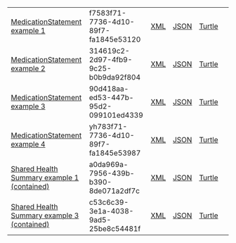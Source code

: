 <table class="list">
            <tr>
                <td><a href="MedicationStatement-f7583f71-7736-4d10-89f7-fa1845e53120.html">MedicationStatement example 1</a></td>
                <td>f7583f71-7736-4d10-89f7-fa1845e53120</td>
                <td><a href="MedicationStatement-f7583f71-7736-4d10-89f7-fa1845e53120.xml.html">XML</a></td>
                <td><a href="MedicationStatement-f7583f71-7736-4d10-89f7-fa1845e53120.json.html">JSON</a></td>
                <td><a href="MedicationStatement-f7583f71-7736-4d10-89f7-fa1845e53120.ttl.html">Turtle</a></td>
                <td></td>
            </tr>
            <tr>
                <td><a href="MedicationStatement-314619c2-2d97-4fb9-9c25-b0b9da92f804.html">MedicationStatement example 2</a></td>
                <td>314619c2-2d97-4fb9-9c25-b0b9da92f804</td>
                <td><a href="MedicationStatement-314619c2-2d97-4fb9-9c25-b0b9da92f804.xml.html">XML</a></td>
                <td><a href="MedicationStatement-314619c2-2d97-4fb9-9c25-b0b9da92f804.json.html">JSON</a></td>
                <td><a href="MedicationStatement-314619c2-2d97-4fb9-9c25-b0b9da92f804.ttl.html">Turtle</a></td>
                <td></td>
            </tr>
            <tr>
                <td><a href="MedicationStatement-90d418aa-ed53-447b-95d2-099101ed4339.html">MedicationStatement example 3</a></td>
                <td>90d418aa-ed53-447b-95d2-099101ed4339</td>
                <td><a href="MedicationStatement-90d418aa-ed53-447b-95d2-099101ed4339.xml.html">XML</a></td>
                <td><a href="MedicationStatement-90d418aa-ed53-447b-95d2-099101ed4339.json.html">JSON</a></td>
                <td><a href="MedicationStatement-90d418aa-ed53-447b-95d2-099101ed4339.ttl.html">Turtle</a></td>
                <td></td>
            </tr>
            <tr>
                <td><a href="MedicationStatement-yh783f71-7736-4d10-89f7-fa1845e53987.html">MedicationStatement example 4</a></td>
                <td>yh783f71-7736-4d10-89f7-fa1845e53987</td>
                <td><a href="MedicationStatement-yh783f71-7736-4d10-89f7-fa1845e53987.xml.html">XML</a></td>
                <td><a href="MedicationStatement-yh783f71-7736-4d10-89f7-fa1845e53987.json.html">JSON</a></td>
                <td><a href="MedicationStatement-yh783f71-7736-4d10-89f7-fa1845e53987.ttl.html">Turtle</a></td>
                <td></td>
            </tr>
            <tr>
                <td><a href="Composition-a0da969a-7956-439b-b390-8de071a2df7c.html">Shared Health Summary example 1 (contained)</a></td>
                <td>a0da969a-7956-439b-b390-8de071a2df7c</td>
                <td><a href="Composition-a0da969a-7956-439b-b390-8de071a2df7c.xml.html">XML</a></td>
                <td><a href="Composition-a0da969a-7956-439b-b390-8de071a2df7c.json.html">JSON</a></td>
                <td><a href="Composition-a0da969a-7956-439b-b390-8de071a2df7c.ttl.html">Turtle</a></td>
                <td></td>
            </tr>
            <tr>
                <td><a href="Composition-c53c6c39-3e1a-4038-9ad5-25be8c54481f.html">Shared Health Summary example 3 (contained)</a></td>
                <td>c53c6c39-3e1a-4038-9ad5-25be8c54481f</td>
                <td><a href="Composition-c53c6c39-3e1a-4038-9ad5-25be8c54481f.xml.html">XML</a></td>
                <td><a href="Composition-c53c6c39-3e1a-4038-9ad5-25be8c54481f.json.html">JSON</a></td>
                <td><a href="Composition-c53c6c39-3e1a-4038-9ad5-25be8c54481f.ttl.html">Turtle</a></td>
                <td></td>
            </tr>
  </table>